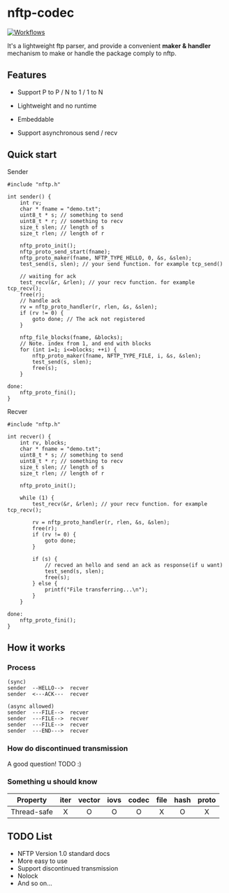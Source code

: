 # nftp-codec

[![Workflows](https://github.com/nanomq/nftp-codec/actions/workflows/test.yml/badge.svg)](https://github.com/nanomq/nftp-codec/actions)

It's a lightweight ftp parser, and provide a convenient **maker & handler** mechanism to make or handle the package comply to nftp.

## Features

* Support P to P / N to 1 / 1 to N

* Lightweight and no runtime

* Embeddable

* Support asynchronous send / recv

## Quick start

Sender

```
#include "nftp.h"

int sender() {
	int rv;
	char * fname = "demo.txt";
	uint8_t * s; // something to send
	uint8_t * r; // something to recv
	size_t slen; // length of s
	size_t rlen; // length of r

	nftp_proto_init();
	nftp_proto_send_start(fname);
	nftp_proto_maker(fname, NFTP_TYPE_HELLO, 0, &s, &slen);
	test_send(s, slen); // your send function. for example tcp_send()

	// waiting for ack
	test_recv(&r, &rlen); // your recv function. for example tcp_recv();
	free(r);
	// handle ack
	rv = nftp_proto_handler(r, rlen, &s, &slen);
	if (rv != 0) {
		goto done; // The ack not registered
	}

	nftp_file_blocks(fname, &blocks);
	// Note. index from 1, and end with blocks
	for (int i=1; i<=blocks; ++i) {
		nftp_proto_maker(fname, NFTP_TYPE_FILE, i, &s, &slen);
		test_send(s, slen);
		free(s);
	}

done:
	nftp_proto_fini();
}
```

Recver

```
#include "nftp.h"

int recver() {
	int rv, blocks;
	char * fname = "demo.txt";
	uint8_t * s; // something to send
	uint8_t * r; // something to recv
	size_t slen; // length of s
	size_t rlen; // length of r

	nftp_proto_init();

	while (1) {
		test_recv(&r, &rlen); // your recv function. for example tcp_recv();

		rv = nftp_proto_handler(r, rlen, &s, &slen);
		free(r);
		if (rv != 0) {
			goto done;
		}

        if (s) {
			// recved an hello and send an ack as response(if u want)
			test_send(s, slen);
			free(s);
		} else {
			printf("File transferring...\n");
		}
	}

done:
	nftp_proto_fini();
}
```

## How it works

### Process

```
(sync)
sender  --HELLO-->  recver
sender  <---ACK---  recver

(async allowed)
sender  ---FILE-->  recver
sender  ---FILE-->  recver
sender  ---FILE-->  recver
sender  ---END--->  recver
```

### How do discontinued transmission

A good question! TODO :)

### Something u should know

|  Property   | iter | vector | iovs | codec | file | hash | proto |
| :---------: | :--: | :----: | :--: | :---: | :--: | :--: | :---: |
| Thread-safe |  X   |   O    |  O   |   O   |  X   |  O   |   X   |

## TODO List

* NFTP Version 1.0 standard docs
* More easy to use
* Support discontinued transmission
* Nolock
* And so on...

